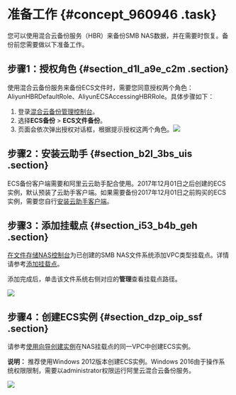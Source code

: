 # 准备工作 {#concept_960946 .task}

您可以使用混合云备份服务（HBR）来备份SMB NAS数据，并在需要时恢复。备份前您需要做以下准备工作。

## 步骤1：授权角色 {#section_d1l_a9e_c2m .section}

使用混合云备份服务来备份ECS文件时，需要您同意授权两个角色：AliyunHBRDefaultRole、AliyunECSAccessingHBRRole。具体步骤如下：

1.  登录[混合云备份管理控制台](https://hbr.console.aliyun.com)。
2.  选择**ECS备份** \> **ECS文件备份**。
3.  页面会依次弹出授权对话框，根据提示授权这两个角色。![](http://static-aliyun-doc.oss-cn-hangzhou.aliyuncs.com/assets/img/82684/156888679837733_zh-CN.png)



## 步骤2：安装云助手 {#section_b2l_3bs_uis .section}

ECS备份客户端需要和阿里云云助手配合使用。2017年12月01日之后创建的ECS实例，默认预装了云助手客户端。如果需要备份2017年12月01日之前购买的ECS实例，需要您自行[安装云助手客户端](../../../../../cn.zh-CN/运维与监控/云助手/配置云助手客户端.md)。

## 步骤3：添加挂载点 {#section_i53_b4b_geh .section}

[在文件存储NAS控制台](https://nas.console.aliyun.com)为已创建的SMB NAS文件系统添加VPC类型挂载点。详情请参考[添加挂载点](../../../../../cn.zh-CN/控制台用户指南/管理挂载点.md#section_6xi_a3u_zkq)。

添加完成后，单击该文件系统右侧对应的**管理**查看挂载点路径。

![](http://static-aliyun-doc.oss-cn-hangzhou.aliyuncs.com/assets/img/776352/156888679950654_zh-CN.png)

## 步骤4：创建ECS实例 {#section_dzp_oip_ssf .section}

请参考[使用向导创建实例](../../../../../cn.zh-CN/实例/创建实例/使用向导创建实例.md#)在NAS挂载点的同一VPC中创建ECS实例。

**说明：** 推荐使用Windows 2012版本创建ECS实例。Windows 2016由于操作系统权限限制，需要以administrator权限运行阿里云混合云备份服务。

![](http://static-aliyun-doc.oss-cn-hangzhou.aliyuncs.com/assets/img/776352/156888679950677_zh-CN.png)

